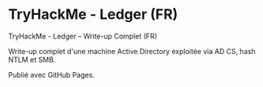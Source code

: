 # TryHackMe - Ledger (FR)

TryHackMe - Ledger – Write-up Complet (FR)

Write-up complet d'une machine Active Directory exploitée via AD CS, hash NTLM et SMB.

Publié avec GitHub Pages.
